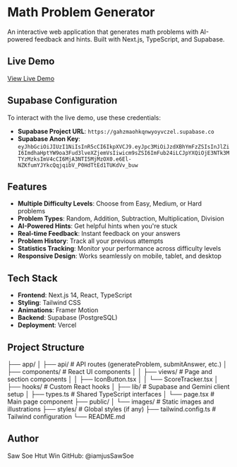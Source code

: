 # Math Problem Generator

An interactive web application that generates math problems with AI-powered feedback and hints. Built with Next.js, TypeScript, and Supabase.

## Live Demo

[View Live Demo](https://ottodot-coding-task-ai-math-generator.vercel.app/)

## Supabase Configuration

To interact with the live demo, use these credentials:

- **Supabase Project URL**: `https://gahzmaohkqnwyoyvczel.supabase.co`
- **Supabase Anon Key**: `eyJhbGciOiJIUzI1NiIsInR5cCI6IkpXVCJ9.eyJpc3MiOiJzdXBhYmFzZSIsInJlZiI6ImdhaHptYW9oa3Fud3lveXZjemVsIiwicm9sZSI6ImFub24iLCJpYXQiOjE3NTk3MTYzMzksImV4cCI6MjA3NTI5MjMzOX0.e6El-NZKfumYJYkcQqjqibV_P0HdTtEd1TUKdVv_buw`

## Features

- **Multiple Difficulty Levels**: Choose from Easy, Medium, or Hard problems
- **Problem Types**: Random, Addition, Subtraction, Multiplication, Division
- **AI-Powered Hints**: Get helpful hints when you're stuck
- **Real-time Feedback**: Instant feedback on your answers
- **Problem History**: Track all your previous attempts
- **Statistics Tracking**: Monitor your performance across difficulty levels
- **Responsive Design**: Works seamlessly on mobile, tablet, and desktop

## Tech Stack

- **Frontend**: Next.js 14, React, TypeScript
- **Styling**: Tailwind CSS
- **Animations**: Framer Motion
- **Backend**: Supabase (PostgreSQL)
- **Deployment**: Vercel

## Project Structure

├── app/
│   ├── api/                  # API routes (generateProblem, submitAnswer, etc.)
│   ├── components/           # React UI components
│   │   ├── views/            # Page and section components
│   │   ├── IconButton.tsx
│   │   └── ScoreTracker.tsx
│   ├── hooks/                # Custom React hooks
│   ├── lib/                  # Supabase and Gemini client setup
│   ├── types.ts              # Shared TypeScript interfaces
│   └── page.tsx              # Main page component
├── public/
│   └── images/               # Static images and illustrations
├── styles/                   # Global styles (if any)
├── tailwind.config.ts        # Tailwind configuration
└── README.md

## Author

Saw Soe Htut Win
GitHub: @iamjusSawSoe
